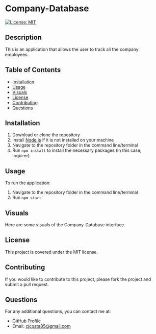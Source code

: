 # Company-Database
  [![License: MIT](https://img.shields.io/badge/License-MIT-yellow.svg)](https://opensource.org/licenses/MIT)
  ## Description
  This is an application that allows the user to track all the company employees.
  ## Table of Contents
  - [Installation](#installation)
  - [Usage](#usage)
  - [Visuals](#visuals)
  - [License](#license)
  - [Contributing](#contributing)
  - [Questions](#questions)
  ## Installation
  1. Download or clone the repository
  2. Install [Node.js](https://nodejs.org/) if it is not installed on your machine
  3. Navigate to the repository folder in the command line/terminal
  4. Run `npm install` to install the necessary packages (in this case, Inquirer)
  ## Usage
  To run the application:
  1. Navigate to the repository folder in the command line/terminal
  2. Run `npm start`
  ## Visuals
  Here are some visuals of the Company-Database interface.
  
  ## License
  This project is covered under the MIT license.
  ## Contributing
  If you would like to contribute to this project, please fork the project and submit a pull request.
  ## Questions
  For any additional questions, you can contact me at:
  - [GitHub Profile](https://github.com/supremecosta)
  - Email: cjcosta85@gmail.com